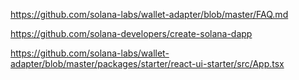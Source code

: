 https://github.com/solana-labs/wallet-adapter/blob/master/FAQ.md

https://github.com/solana-developers/create-solana-dapp

https://github.com/solana-labs/wallet-adapter/blob/master/packages/starter/react-ui-starter/src/App.tsx